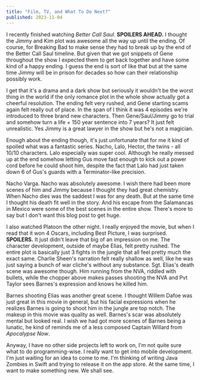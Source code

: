 ```yaml
---
title: "Film, TV, and What To Do Next?"
published: 2023-11-04
---
```

I recently finished watching *Better Call Saul*. **SPOILERS AHEAD.** I thought the Jimmy and Kim plot was awesome all the way up until the ending. Of course, for Breaking Bad to make sense they had to break up by the end of the Better Call Saul timeline. But given that we got snippets of Gene throughout the show I expected them to get back together and have some kind of a happy ending. I guess the end is sort of like that but at the same time Jimmy will be in prison for decades so how can their relationship possibly work.

I get that it's a drama and a dark show but seriously it wouldn't be the worst thing in the world if the only romance plot in the whole show actually got a cheerful resolution. The ending felt very rushed, and Gene starting scams again felt really out of place. In the span of I think it was 4 episodes we're introduced to three brand new characters. Then Gene/Saul/Jimmy go to trial and somehow turn a life + 150 year sentence into 7 years? It just felt unrealistic. Yes Jimmy is a great lawyer in the show but he's not a magician.

Enough about the ending though, it's just unfortunate that for me it kind of spoiled what was a fantastic series. Nacho, Lalo, Hector, the twins - all 10/10 characters. Lalo especially was super cool. Although he really messed up at the end somehow letting Gus move fast enough to kick out a power cord before he could shoot him, despite the fact that Lalo had just taken down 6 of Gus's guards with a Terminator-like precision.

Nacho Varga. Nacho was absolutely awesome. I wish there had been more scenes of him and Jimmy because I thought they had great chemistry. When Nacho dies was the saddest I was for any death. But at the same time I thought his death fit well in the story. And his escape from the Salamancas in Mexico were some of the best scenes in the entire show. There's more to say but I don't want this blog post to get huge.

I also watched Platoon the other night. I really enjoyed the movie, but when I read that it won 4 Oscars, including Best Picture, I was surprised. **SPOILERS.** It just didn't leave that big of an impression on me. The character development, outside of maybe Elias, felt pretty rushed. The entire plot is basically just 3 fights in the jungle that all feel pretty much the exact same. Charlie Sheen's narration felt really shallow as well, like he was just saying a bunch of war cliche's without any substance. Sgt. Elias's death scene was awesome though. Him running from the NVA, riddled with bullets, while the chopper above makes passes shooting the NVA and Pvt Taylor sees Barnes's expression and knows he killed him.

Barnes shooting Elias was another great scene. I thought Willem Dafoe was just great in this movie in general, but his facial expressions when he realizes Barnes is going to shoot him in the jungle are top notch. The makeup in this movie was quality as well. Barnes's scar was absolutely mental but looked real. I wish we had got more scenes of Barnes being a lunatic, he kind of reminds me of a less composed Captain Willard from *Apocalypse Now*.

Anyway, I have no other side projects left to work on, I'm not quite sure what to do programming-wise. I really want to get into mobile development. I'm just waiting for an idea to come to me. I'm thinking of writing Java Zombies in Swift and trying to release it on the app store. At the same time, I want to make something new. We shall see.